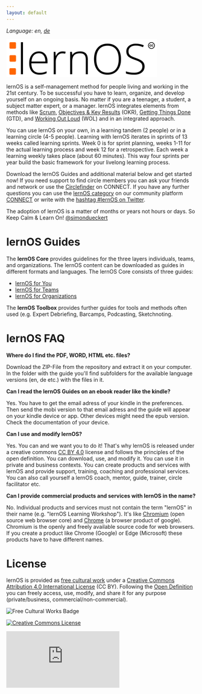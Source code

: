 ```yaml
---
layout: default
---
```

*Language: en, [de](https://cogneon.github.io/lernos-core/index-de.html)*

![lernOS Logo](https://github.com/cogneon/lernos-core/raw/master/images/lernOS-logo-400px.png)
<br />

lernOS is a self-management method for people living and working in the 21st century. To be successful you have to learn, organize, and develop yourself on an ongoing basis. No matter if you are a teenager, a student, a subject matter expert, or a manager. lernOS integrates elements from methods like [Scrum](https://www.scrumguides.org/), [Objectives & Key Results](https://en.wikipedia.org/wiki/OKR) (OKR), [Getting Things Done](https://gettingthingsdone.com) (GTD), and [Working Out Loud](https://workingoutloud.com) (WOL) and  in an integrated approach.

You can use lernOS on your own, in a learning tandem (2 people) or in a learning circle (4-5 people). Learning with lernOS iterates in sprints of 13 weeks called learning sprints. Week 0 is for sprint planning, weeks 1-11 for the actual learning process and week 12 for a retrospective. Each week a learning weekly takes place (about 60 minutes). This way four sprints per year build the basic framework for your livelong learning process.

Download the lernOS Guides and additional material below and get started now! If you need support to find circle members you can ask your friends and network or use the [Circlefinder](https://community.cogneon.de/c/lernos/lernos-circlefinder) on CONNECT. If you have any further questions you can use the [lernOS category](https://community.cogneon.de/c/lernos) on our community platform [CONNECT](https://community.cogneon.de) or write with the [hashtag #lernOS on Twitter](https://twitter.com/search?q=%23lernOS).

The adoption of lernOS is a matter of months or years not hours or days. So Keep Calm & Learn On!
[@simondueckert](https://twitter.com/simondueckert)

# lernOS  Guides
The **lernOS Core** provides guidelines for the three layers individuals, teams, and organizations. The lernOS content can be downloaded as guides in different formats and languages. The lernOS Core consists of three guides:

* [lernOS for You](https://github.com/cogneon/lernos-for-you)
* [lernOS for Teams](https://github.com/cogneon/lernos-for-teams)
* [lernOS for Organizations](https://github.com/cogneon/lernos-for-organizations)

The **lernOS Toolbox** provides further guides for tools and methods often used (e.g. Expert Debriefing, Barcamps, Podcasting, Sketchnoting.

# lernOS FAQ
**Where do I find the PDF, WORD, HTML etc. files?**

Download the ZIP-File from the repository and extract it on your computer. In the folder with the guide you'll find subfolders for the available language versions (en, de etc.) with the files in it.

**Can I read the lernOS Guides on an ebook reader like the kindle?**

Yes. You have to get the email adress of your kindle in the preferences. Then send the mobi version to that email adress and the guide will appear on your kindle device or app. Other devices might need the epub version. Check the documentation of your device.

**Can I use and modify lernOS?**

Yes. You can and we want you to do it! That's why lernOS is released under a creative commons [CC BY 4.0](https://creativecommons.org/licenses/by/4.0/) license and follows the principles of the open definition. You can download, use, and modify it. You can use it in private and business contexts. You can create products and services with lernOS and provide support, training, coaching and professional services. You can also call yourself a lernOS coach, mentor, guide, trainer, circle facilitator etc.

**Can I provide commercial products and services with lernOS in the name?**

No. Individual products and services must not contain the term "lernOS" in their name (e.g. "lernOS Learning Workshop"). It's like [Chromium](https://www.chromium.org/Home) (open source web browser core) and [Chrome](https://www.google.com/intl/en_en/chrome/) (a browser product of google). Chromium is the openly and freely available source code for web browsers. If you create a product like Chrome (Google) or Edge (Microsoft) these products have to have different names.

# License
lernOS is provided as [free cultural work](https://creativecommons.org/share-your-work/public-domain/freeworks/) under a [Creative Commons Attribution 4.0 International License](https://creativecommons.org/licenses/by/4.0/) (CC BY). Following the [Open Definition](https://opendefinition.org/) you can freely access, use, modify, and share it for any purpose (private/business, commercial/non-commercial).

![Free Cultural Works Badge](https://upload.wikimedia.org/wikipedia/commons/thumb/b/b7/Approved-for-free-cultural-works.svg/240px-Approved-for-free-cultural-works.svg.png)

<a rel="license" href="http://creativecommons.org/licenses/by/4.0/" target="_blank"><img alt="Creative Commons License" style="border-width:0" src="https://i.creativecommons.org/l/by/4.0/88x31.png" /></a>

![](https://analytics.cogneon.de/piwik.php?idsite=3&amp;rec=1)
